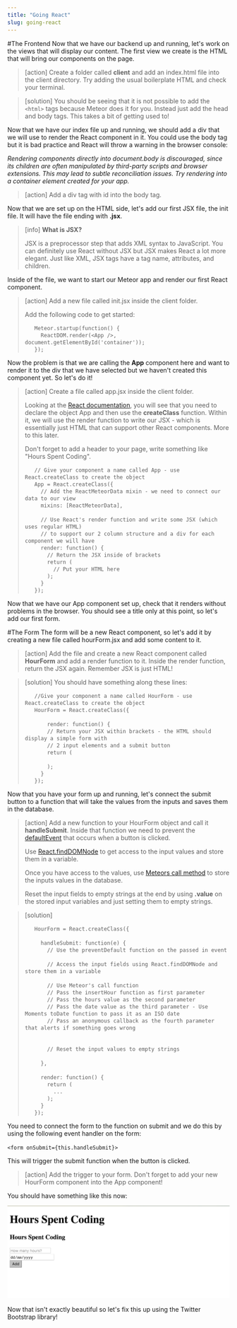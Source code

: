 ```yaml
---
title: "Going React"
slug: going-react
---     
```


#The Frontend
Now that we have our backend up and running, let's work on the views that will display our content. The first view we create is the HTML that will bring our components on the page.

> [action]
> Create a folder called **client** and add an index.html file into the client directory. Try adding the usual boilerplate HTML and check your terminal. 

<!-- break -->

> [solution]
> You should be seeing that it is not possible to add the `<html>` tags because Meteor does it for you. Instead just add the head and body tags. This takes a bit of getting used to!
 
Now that we have our index file up and running, we should add a div that we will use to render the React component in it. You could use the body tag but it is bad practice and React will throw a warning in the browser console:

*Rendering components directly into document.body is discouraged, since its children are often manipulated by third-party scripts and browser extensions. This may lead to subtle reconciliation issues. Try rendering into a container element created for your app.*

> [action]
> Add a div tag with id into the body tag.

Now that we are set up on the HTML side, let's add our first JSX file, the init file. It will have the file ending with **.jsx**.

> [info]
> **What is JSX?**
> 
> JSX is a preprocessor step that adds XML syntax to JavaScript. You can definitely use React without JSX but JSX makes React a lot more elegant. Just like XML, JSX tags have a tag name, attributes, and children.

Inside of the file, we want to start our Meteor app and render our first React component.

> [action]
> Add a new file called init.jsx inside the client folder.
> 
> Add the following code to get started:
>
> ```
>    Meteor.startup(function() {
>      ReactDOM.render(<App />,  document.getElementById('container'));  
>    });
> ```

Now the problem is that we are calling the **App** component here and want to render it to the div that we have selected but we haven't created this component yet. So let's do it!

> [action]
> Create a file called app.jsx inside the client folder.
> 
> Looking at the [React documentation](https://facebook.github.io/react/docs/top-level-api.html#react.createclass), you will see that you need to declare the object App and then use the **createClass** function. Within it, we will use the render function to write our JSX - which is essentially just HTML that can support other React components. More to this later.
> 
> Don't forget to add a header to your page, write something like "Hours Spent Coding". 
>
> ```
>    // Give your component a name called App - use React.createClass to create the object
>    App = React.createClass({
>      // Add the ReactMeteorData mixin - we need to connect our data to our view
>      mixins: [ReactMeteorData],
>       
>      // Use React's render function and write some JSX (which uses regular HTML) 
>      // to support our 2 column structure and a div for each component we will have
>      render: function() {
>        // Return the JSX inside of brackets  
>        return (
>          // Put your HTML here
>        );
>      }
>    });
> ```

Now that we have our App component set up, check that it renders without problems in the browser. You should see a title only at this point, so let's add our first form.

#The Form
The form will be a new React component, so let's add it by creating a new file called hourForm.jsx and add some content to it. 

> [action]
> Add the file and create a new React component called **HourForm** and add a render function to it. Inside the render function, return the JSX again. Remember JSX is just HTML!

<!-- break -->

> [solution]
> You should have something along these lines:
> 
> ```
>    //Give your component a name called HourForm - use React.createClass to create the object
>    HourForm = React.createClass({
>      
>        render: function() {    
>        // Return your JSX within brackets - the HTML should display a simple form with 
>        // 2 input elements and a submit button
>        return (
>    
>        );
>      }
>    });
> ```

Now that you have your form up and running, let's connect the submit button to a function that will take the values from the inputs and saves them in the database.

> [action]
> Add a new function to your HourForm object and call it **handleSubmit**. Inside that function we need to prevent the [defaultEvent](https://developer.mozilla.org/en-US/docs/Web/API/Event/preventDefault) that occurs when a button is clicked. 
> 
> Use [React.findDOMNode](https://facebook.github.io/react/docs/top-level-api.html#reactdom.finddomnode) to get access to the input values and store them in a variable.
> 
> Once you have access to the values, use [Meteors call method](http://docs.meteor.com/#/basic/Meteor-call) to store the inputs values in the database.
> 
> Reset the input fields to empty strings at the end by using **.value** on the stored input variables and just setting them to empty strings. 

<!-- break -->

> [solution]
> 
> ```
>    HourForm = React.createClass({
>      
>      handleSubmit: function(e) {
>        // Use the preventDefault function on the passed in event
>        
>        // Access the input fields using React.findDOMNode and store them in a variable
>    
>        // Use Meteor's call function 
>        // Pass the insertHour function as first parameter
>        // Pass the hours value as the second parameter
>        // Pass the date value as the third parameter - Use Moments toDate function to pass it as an ISO date
>        // Pass an anonymous callback as the fourth parameter that alerts if something goes wrong
>    
>        
>        // Reset the input values to empty strings
>    
>      },
>     
>      render: function() {    
>        return (
>          ...
>        );
>      }
>    });
> ```

You need to connect the form to the function on submit and we do this by using the following event handler on the form:

`<form onSubmit={this.handleSubmit}>`

This will trigger the submit function when the button is clicked.

> [action]
> Add the trigger to your form. Don't forget to add your new HourForm component into the App component!

You should have something like this now:

![Form without styling](./1-without-styling.png "Form without styling")

Now that isn't exactly beautiful so let's fix this up using the Twitter Bootstrap library!
